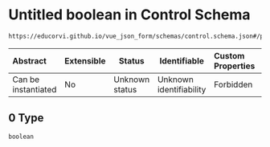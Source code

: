 # Untitled boolean in Control Schema

```txt
https://educorvi.github.io/vue_json_form/schemas/control.schema.json#/properties/options/properties/multi/oneOf/0
```




| Abstract            | Extensible | Status         | Identifiable            | Custom Properties | Additional Properties | Access Restrictions | Defined In                                                                     |
| :------------------ | ---------- | -------------- | ----------------------- | :---------------- | --------------------- | ------------------- | ------------------------------------------------------------------------------ |
| Can be instantiated | No         | Unknown status | Unknown identifiability | Forbidden         | Allowed               | none                | [control.schema.json\*](../schemas/control.schema.json "open original schema") |

## 0 Type

`boolean`
